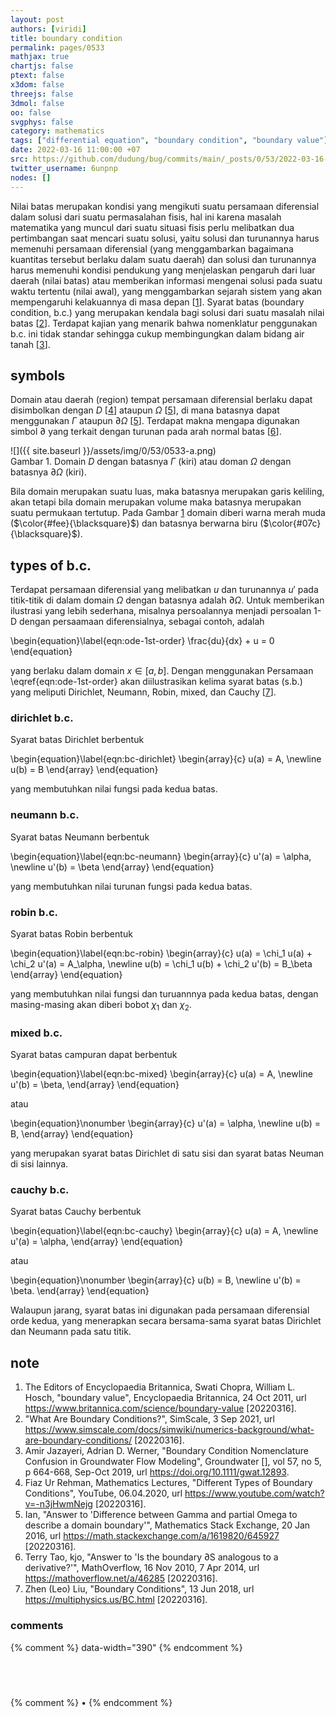 ```yaml
---
layout: post
authors: [viridi]
title: boundary condition
permalink: pages/0533
mathjax: true
chartjs: false
ptext: false
x3dom: false
threejs: false
3dmol: false
oo: false
svgphys: false
category: mathematics
tags: ["differential equation", "boundary condition", "boundary value"]
date: 2022-03-16 11:00:00 +07
src: https://github.com/dudung/bug/commits/main/_posts/0/53/2022-03-16-boundary-condition.md
twitter_username: 6unpnp
nodes: []
---
```

Nilai batas merupakan kondisi yang mengikuti suatu persamaan diferensial dalam solusi dari suatu permasalahan fisis, hal ini karena masalah matematika yang muncul dari suatu situasi fisis perlu melibatkan dua pertimbangan saat mencari suatu solusi, yaitu solusi dan turunannya harus memenuhi persamaan diferensial (yang menggambarkan bagaimana kuantitas tersebut berlaku dalam suatu daerah) dan solusi dan turunannya harus memenuhi kondisi pendukung yang menjelaskan pengaruh dari luar daerah (nilai batas) atau memberikan informasi mengenai solusi pada suatu waktu tertentu (nilai awal), yang menggambarkan sejarah sistem yang akan mempengaruhi kelakuannya di masa depan [[1](#r01)]. Syarat batas (boundary condition, b.c.) yang merupakan kendala bagi solusi dari suatu masalah nilai batas [[2](#r02)]. Terdapat kajian yang menarik bahwa nomenklatur penggunakan b.c. ini tidak standar sehingga cukup membingungkan dalam bidang air tanah [[3](#r03)].


## symbols
Domain atau daerah (region) tempat persamaan diferensial berlaku dapat disimbolkan dengan $D$ [[4](#r04)] ataupun $\Omega$ [[5](#r05)], di mana batasnya dapat menggunakan $\Gamma$ ataupun $\partial\Omega$ [[5](#r05)]. Terdapat makna mengapa digunakan simbol $\partial$ yang terkait dengan turunan pada arah normal batas [[6](#r06)].

![]({{ site.baseurl }}/assets/img/0/53/0533-a.png) \
Gambar <a name='fig1'>1</a>. Domain $D$ dengan batasnya $\Gamma$ (kiri) atau doman $\Omega$ dengan batasnya $\partial\Omega$ (kiri).

Bila domain merupakan suatu luas, maka batasnya merupakan garis keliling, akan tetapi bila domain merupakan volume maka batasnya merupakan suatu permukaan tertutup. Pada Gambar [1](#fig1) domain diberi warna merah muda ($\color{#fee}{\blacksquare}$) dan batasnya berwarna biru ($\color{#07c}{\blacksquare}$).


## types of b.c.
Terdapat persamaan diferensial yang melibatkan $u$ dan turunannya $u'$ pada titik-titik di dalam domain $\Omega$ dengan batasnya adalah $\partial\Omega$. Untuk memberikan ilustrasi yang lebih sederhana, misalnya persoalannya menjadi persoalan 1-D dengan persaamaan diferensialnya, sebagai contoh, adalah

\begin{equation}\label{eqn:ode-1st-order}
\frac{du}{dx} + u = 0
\end{equation}

yang berlaku dalam domain $x \in [a, b]$. Dengan menggunakan Persamaan \eqref{eqn:ode-1st-order} akan diilustrasikan kelima syarat batas (s.b.) yang meliputi Dirichlet, Neumann, Robin, mixed, dan Cauchy [[7](#r07)].

### dirichlet b.c.
Syarat batas Dirichlet berbentuk

\begin{equation}\label{eqn:bc-dirichlet}
\begin{array}{c}
u(a) = A, \newline
u(b) = B
\end{array}
\end{equation}

yang membutuhkan nilai fungsi pada kedua batas.

### neumann b.c.
Syarat batas Neumann berbentuk

\begin{equation}\label{eqn:bc-neumann}
\begin{array}{c}
u'(a) = \alpha, \newline
u'(b) = \beta
\end{array}
\end{equation}

yang membutuhkan nilai turunan fungsi pada kedua batas.

### robin b.c.
Syarat batas Robin berbentuk

\begin{equation}\label{eqn:bc-robin}
\begin{array}{c}
u(a) = \chi_1 u(a) + \chi_2 u'(a) = A_\alpha, \newline
u(b) = \chi_1 u(b) + \chi_2 u'(b) = B_\beta
\end{array}
\end{equation}

yang membutuhkan nilai fungsi dan turuannnya pada kedua batas, dengan masing-masing akan diberi bobot $\chi_1$ dan $\chi_2$.

### mixed b.c.
Syarat batas campuran dapat berbentuk

\begin{equation}\label{eqn:bc-mixed}
\begin{array}{c}
u(a) = A, \newline
u'(b) = \beta,
\end{array}
\end{equation}

atau

\begin{equation}\nonumber
\begin{array}{c}
u'(a) = \alpha, \newline
u(b) = B,
\end{array}
\end{equation}

yang merupakan syarat batas Dirichlet di satu sisi dan syarat batas Neuman di sisi lainnya.

### cauchy b.c.
Syarat batas Cauchy berbentuk

\begin{equation}\label{eqn:bc-cauchy}
\begin{array}{c}
u(a) = A, \newline
u'(a) = \alpha,
\end{array}
\end{equation}

atau

\begin{equation}\nonumber
\begin{array}{c}
u(b) = B, \newline
u'(b) = \beta.
\end{array}
\end{equation}

Walaupun jarang, syarat batas ini digunakan pada persamaan diferensial orde kedua, yang menerapkan secara bersama-sama syarat batas Dirichlet dan Neumann pada satu titik.


## note
1. <a name="r01"></a>The Editors of Encyclopaedia Britannica, Swati Chopra, William L. Hosch, "boundary value", Encyclopaedia Britannica, 24 Oct 2011, url <https://www.britannica.com/science/boundary-value> [20220316].
2. <a name="r02"></a>"What Are Boundary Conditions?", SimScale, 3 Sep 2021, url <https://www.simscale.com/docs/simwiki/numerics-background/what-are-boundary-conditions/> [20220316].
3. <a name="r03"></a>Amir Jazayeri, Adrian D. Werner,  "Boundary Condition Nomenclature Confusion in Groundwater Flow Modeling", Groundwater [], vol 57, no 5, p 664-668, Sep-Oct 2019, url <https://doi.org/10.1111/gwat.12893>.
4. <a name="r04"></a>Fiaz Ur Rehman, Mathematics Lectures, "Different Types of Boundary Conditions", YouTube, 06.04.2020, url <https://www.youtube.com/watch?v=-n3jHwmNejg> [20220316].
5. <a name="r05"></a>Ian, "Answer to 'Difference between Gamma and partial Omega to describe a domain boundary'", Mathematics Stack Exchange, 20 Jan 2016, url <https://math.stackexchange.com/a/1619820/645927> [20220316].
6. <a name="r06"></a>Terry Tao, kjo, "Answer to 'Is the boundary ∂S analogous to a derivative?'", MathOverflow, 16 Nov 2010, 7 Apr 2014, url <https://mathoverflow.net/a/46285> [20220316].
7. <a name="r07"></a>Zhen (Leo) Liu, "Boundary Conditions", 13 Jun 2018, url <https://multiphysics.us/BC.html> [20220316].

### comments
{% comment %} data-width="390" {% endcomment %}


## &nbsp;
{% comment %} []() &bull; []() {% endcomment %}


<ans>
</ans>
